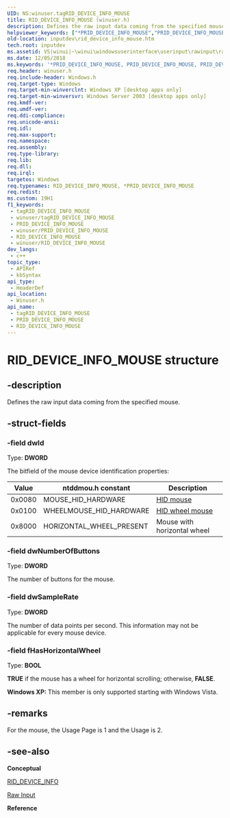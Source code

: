 ```yaml
---
UID: NS:winuser.tagRID_DEVICE_INFO_MOUSE
title: RID_DEVICE_INFO_MOUSE (winuser.h)
description: Defines the raw input data coming from the specified mouse.
helpviewer_keywords: ["*PRID_DEVICE_INFO_MOUSE","PRID_DEVICE_INFO_MOUSE","PRID_DEVICE_INFO_MOUSE structure pointer [Keyboard and Mouse Input]","RID_DEVICE_INFO_MOUSE","RID_DEVICE_INFO_MOUSE structure [Keyboard and Mouse Input]","_win32_RID_DEVICE_INFO_MOUSE_str","_win32_rid_device_info_mouse_str_cpp","inputdev.rid_device_info_mouse","winui._win32_rid_device_info_mouse_str","winuser/PRID_DEVICE_INFO_MOUSE","winuser/RID_DEVICE_INFO_MOUSE"]
old-location: inputdev\rid_device_info_mouse.htm
tech.root: inputdev
ms.assetid: VS|winui|~\winui\windowsuserinterface\userinput\rawinput\rawinputreference\rawinputstructures\rid_device_info_mouse.htm
ms.date: 12/05/2018
ms.keywords: '*PRID_DEVICE_INFO_MOUSE, PRID_DEVICE_INFO_MOUSE, PRID_DEVICE_INFO_MOUSE structure pointer [Keyboard and Mouse Input], RID_DEVICE_INFO_MOUSE, RID_DEVICE_INFO_MOUSE structure [Keyboard and Mouse Input], _win32_RID_DEVICE_INFO_MOUSE_str, _win32_rid_device_info_mouse_str_cpp, inputdev.rid_device_info_mouse, winui._win32_rid_device_info_mouse_str, winuser/PRID_DEVICE_INFO_MOUSE, winuser/RID_DEVICE_INFO_MOUSE'
req.header: winuser.h
req.include-header: Windows.h
req.target-type: Windows
req.target-min-winverclnt: Windows XP [desktop apps only]
req.target-min-winversvr: Windows Server 2003 [desktop apps only]
req.kmdf-ver: 
req.umdf-ver: 
req.ddi-compliance: 
req.unicode-ansi: 
req.idl: 
req.max-support: 
req.namespace: 
req.assembly: 
req.type-library: 
req.lib: 
req.dll: 
req.irql: 
targetos: Windows
req.typenames: RID_DEVICE_INFO_MOUSE, *PRID_DEVICE_INFO_MOUSE
req.redist: 
ms.custom: 19H1
f1_keywords:
 - tagRID_DEVICE_INFO_MOUSE
 - winuser/tagRID_DEVICE_INFO_MOUSE
 - PRID_DEVICE_INFO_MOUSE
 - winuser/PRID_DEVICE_INFO_MOUSE
 - RID_DEVICE_INFO_MOUSE
 - winuser/RID_DEVICE_INFO_MOUSE
dev_langs:
 - c++
topic_type:
 - APIRef
 - kbSyntax
api_type:
 - HeaderDef
api_location:
 - Winuser.h
api_name:
 - tagRID_DEVICE_INFO_MOUSE
 - PRID_DEVICE_INFO_MOUSE
 - RID_DEVICE_INFO_MOUSE
---
```


# RID_DEVICE_INFO_MOUSE structure


## -description

Defines the raw input data coming from the specified mouse.

## -struct-fields

### -field dwId

Type: <b>DWORD</b>

The bitfield of the mouse device identification properties:

| Value  | ntddmou.h constant         | Description                                                                            |
|:------:|----------------------------|----------------------------------------------------------------------------------------|
| 0x0080 | MOUSE\_HID\_HARDWARE       | [HID mouse](/windows-hardware/drivers/hid/keyboard-and-mouse-hid-client-drivers)       |
| 0x0100 | WHEELMOUSE\_HID\_HARDWARE  | [HID wheel mouse](/windows-hardware/drivers/hid/keyboard-and-mouse-hid-client-drivers) |
| 0x8000 | HORIZONTAL\_WHEEL\_PRESENT | Mouse with horizontal wheel                                                            |

### -field dwNumberOfButtons

Type: <b>DWORD</b>

The number of buttons for the mouse.

### -field dwSampleRate

Type: <b>DWORD</b>

The number of data points per second. This information may not be applicable for every mouse device.

### -field fHasHorizontalWheel

Type: <b>BOOL</b>

<b>TRUE</b> if the mouse has a wheel for horizontal scrolling; otherwise, <b>FALSE</b>.

<b>Windows XP:</b> This member is only supported starting with Windows Vista.

## -remarks

For the mouse, the Usage Page is 1 and the Usage is 2.

## -see-also

<b>Conceptual</b>

<a href="/windows/desktop/api/winuser/ns-winuser-rid_device_info">RID_DEVICE_INFO</a>

<a href="/windows/desktop/inputdev/raw-input">Raw Input</a>

<b>Reference</b>

